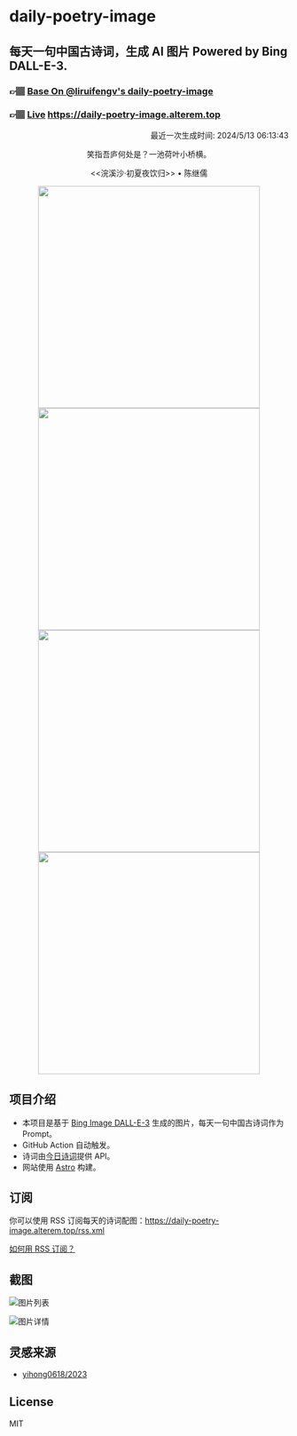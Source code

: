 
# daily-poetry-image

## 每天一句中国古诗词，生成 AI 图片 Powered by Bing DALL-E-3.

### 👉🏽 [Base On @liruifengv's daily-poetry-image](https://github.com/liruifengv/daily-poetry-image)

### 👉🏽 [Live](https://daily-poetry-image.alterem.top/) https://daily-poetry-image.alterem.top

<p align="right">
  最近一次生成时间: 2024/5/13 06:13:43
</p>
<p align="center">
笑指吾庐何处是？一池荷叶小桥横。
</p>
<p align="center">
<<浣溪沙·初夏夜饮归>> • 陈继儒
</p>
<p align="center">
<img src="https://tse3.mm.bing.net/th/id/OIG4.yFnBbWc4AfeYIA4FxURL" height="400" width="400" />
<img src="https://tse3.mm.bing.net/th/id/OIG4.zGlQ2glU9qcvXY5z5DOB" height="400" width="400" />
<img src="https://tse3.mm.bing.net/th/id/OIG4.JmzROy0jq510i_g6hnvB" height="400" width="400" />
<img src="https://tse4.mm.bing.net/th/id/OIG4.xQlgT52G1gRMu_PyUN8m" height="400" width="400" />
</p>

## 项目介绍

-   本项目是基于 [Bing Image DALL-E-3](https://www.bing.com/images/create) 生成的图片，每天一句中国古诗词作为 Prompt。
-   GitHub Action 自动触发。
-   诗词由[今日诗词](https://www.jinrishici.com/)提供 API。
-   网站使用 [Astro](https://astro.build) 构建。

## 订阅

你可以使用 RSS 订阅每天的诗词配图：https://daily-poetry-image.alterem.top/rss.xml

[如何用 RSS 订阅？](https://zhuanlan.zhihu.com/p/55026716)

## 截图

![图片列表](./screenshots/Snipaste_2023-12-28_21-00-26.png)

![图片详情](./screenshots/Snipaste_2023-12-28_21-00-53.png)

## 灵感来源

-   [yihong0618/2023](https://github.com/yihong0618/2023)

## License

MIT
